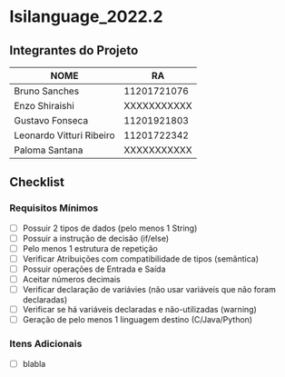 # Isilanguage_2022.2

## Integrantes do Projeto

| NOME | RA |
| ----------- | ----------- |
| Bruno Sanches | 11201721076 |
| Enzo Shiraishi | XXXXXXXXXXX |
| Gustavo Fonseca | 11201921803 |
| Leonardo Vitturi Ribeiro | 11201722342 |
| Paloma Santana | XXXXXXXXXXX |


## Checklist

### Requisitos Mínimos
- [ ] Possuir 2 tipos de dados (pelo menos 1 String) 	
- [ ] Possuir a instrução de decisão (if/else)	
- [ ] Pelo menos 1 estrutura de repetição	
- [ ] Verificar Atribuições com compatibilidade de tipos (semântica) 	
- [ ] Possuir operações de Entrada e Saída	
- [ ] Aceitar números decimais 	
- [ ] Verificar declaração de variávies (não usar variáveis que não foram declaradas)	
- [ ] Verificar se há variáveis declaradas e não-utilizadas (warning)	
- [ ] Geração de pelo menos 1 linguagem destino (C/Java/Python)

### Itens Adicionais

- [ ] blabla
